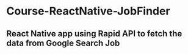 # Course-ReactNative-JobFinder

## React Native app using Rapid API to fetch the data from Google Search Job
